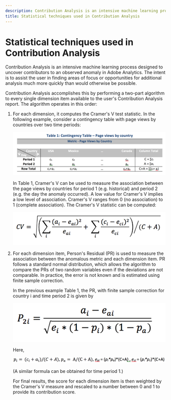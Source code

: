 ```yaml
---
description: Contribution Analysis is an intensive machine learning process designed to uncover contributors to an observed anomaly in Adobe Analytics. The intent is to assist the user in finding areas of focus or opportunities for additional analysis much more quickly than would otherwise be possible.
title: Statistical techniques used in Contribution Analysis
---
```


# Statistical techniques used in Contribution Analysis

Contribution Analysis is an intensive machine learning process designed to uncover contributors to an observed anomaly in Adobe Analytics. The intent is to assist the user in finding areas of focus or opportunities for additional analysis much more quickly than would otherwise be possible.

Contribution Analysis accomplishes this by performing a two-part algorithm to every single dimension item available to the user's Contribution Analysis report. The algorithm operates in this order:

1. For each dimension, it computes the Cramer's V test statistic. In the following example, consider a contingency table with page views by countries over two time periods:

   ![](assets/contingency_table.png)

   In Table 1, Cramer's V can be used to measure the association between the page views by countries for period 1 (e.g. historical) and period 2 (e.g. the day the anomaly occurred). A low value for Cramer's V implies a low level of association. Cramer's V ranges from 0 (no association) to 1 (complete association). The Cramer's V statistic can be computed:

   ![](assets/cramers-v.png)

1. For each dimension item, Person's Residual (PR) is used to measure the association between the anomalous metric and each dimension item. PR follows a standard normal distribution, which allows the algorithm to compare the PRs of two random variables even if the deviations are not comparable. In practice, the error is not known and is estimated using finite sample correction.

   In the previous example Table 1, the PR, with finite sample correction for country i and time period 2 is given by

   ![](assets/persons-residual.png)

   Here,

   ![](assets/pr-example.png)

   (A similar formula can be obtained for time period 1.)

   For final results, the score for each dimension item is then weighted by the Cramer's V measure and rescaled to a number between 0 and 1 to provide its contribution score.

